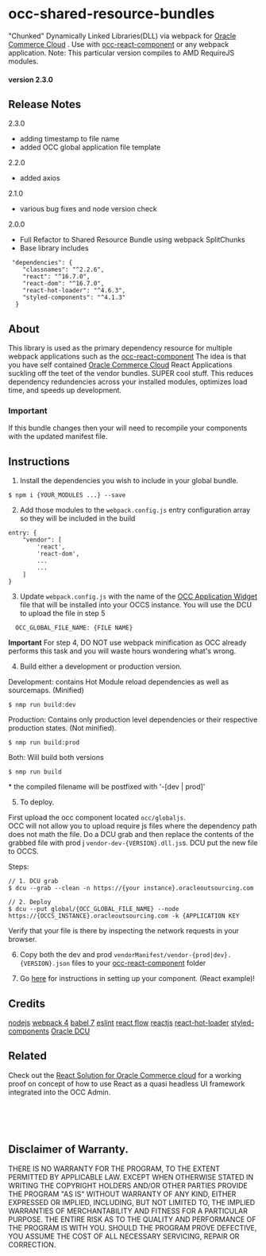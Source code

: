 # occ-shared-resource-bundles
"Chunked" Dynamically Linked Libraries(DLL) via webpack for [Oracle Commerce Cloud](https://cloud.oracle.com/en_US/commerce-cloud "Oracle Commerce Cloud") .
Use with [occ-react-component](https://github.com/leedium/occ-react-component) or any webpack application.
Note: This particular version compiles to AMD RequireJS modules.

#### version 2.3.0


## Release Notes
2.3.0    
  - adding timestamp to file name
  - added OCC global application file template 

2.2.0
  - added axios  
  
2.1.0
  - various bug fixes and node version check   

2.0.0
  - Full Refactor to Shared Resource Bundle using webpack SplitChunks
  - Base library includes
  ```
   "dependencies": {
      "classnames": "^2.2.6",
      "react": "^16.7.0",
      "react-dom": "^16.7.0",
      "react-hot-loader": "^4.6.3",
      "styled-components": "^4.1.3"
    }
  ```

## About
This library is used as the primary dependency resource for multiple webpack applications such as the
[occ-react-component](https://github.com/leedium/occ-react-component "Standalone react components for Oracle Commerce Cloud") The idea is that you have self contained [Oracle Commerce Cloud](https://cloud.oracle.com/en_US/commerce-cloud "Oracle Commerce Cloud") React Applications suckling off the teet of the vendor bundles. SUPER cool stuff.  This reduces dependency redundencies across your installed modules, optimizes load time, and speeds up development.

### Important  
If this bundle changes then your will need to recompile your components with the updated manifest file.  

## Instructions

1. Install the dependencies you wish to include in your global bundle.
```
$ npm i {YOUR_MODULES ...} --save
```

2. Add those modules to the `webpack.config.js` entry configuration array so they will be included in the build
```
entry: {
    "vendor": [
        'react',
        'react-dom',
        ...
        ...
    ]
}
```

3. Update `webpack.config.js` with the name of the [OCC Application Widget](https://docs.oracle.com/cd/E97801_02/Cloud.18D/WidgetDev/html/s0701includeapplicationleveljavascrip01.html) file that will be installed into your OCCS instance.
You will use the DCU to upload the file in step 5
```$xslt
  OCC_GLOBAL_FILE_NAME: {FILE NAME}
```

<b>Important</b> For step 4, DO NOT use webpack minification as OCC already performs this task and you will waste hours
wondering what's wrong.

4. Build either a development or production version.      

Development: contains Hot Module reload dependencies as well as sourcemaps. (Minified)   
```$xslt
$ nmp run build:dev
```

Production: Contains only production level dependencies or their respective production states. (Not minified).
```$xslt
$ nmp run build:prod
```

Both: Will build both versions
```$xslt
$ nmp run build
```
\*  the compiled filename will be postfixed with '-[dev | prod]'


5. To deploy.  

First upload the occ component located `occ/globaljs`.  
OCC will not allow you to upload require js files where the dependency path does not math the file.
Do a DCU grab and then replace the contents of the grabbed file with prod j `vendor-dev-{VERSION}.dll.js`s.
DCU put the new file to OCCS.

Steps:
```$xslt
// 1. DCU grab
$ dcu --grab --clean -n https://{your instance}.oracleoutsourcing.com

// 2. Deploy
$ dcu --put global/{OCC_GLOBAL_FILE_NAME} --node https://{OCCS_INSTANCE}.oracleoutsourcing.com -k {APPLICATION KEY
```
Verify that your file is there by inspecting the network requests in your browser.

6. Copy both the dev and prod `vendorManifest/vendor-{prod|dev}.{VERSION}.json` files to your [occ-react-component](https://github.com/leedium/occ-react-component "Standalone react components for Oracle Commerce Cloud") folder

7. Go [here](https://github.com/leedium/occ-react-component) for instructions in setting up your component.  (React example)!


## Credits
[nodejs](https://github.com/nodejs/node)
[webpack 4](https://webpack.js.org/)
[babel 7](https://github.com/babel/babel)
[eslint](https://eslint.org/ "Eslint")
[react flow](https://flow.org/en/docs/frameworks/react/ "React Flow")
[reactjs](https://github.com/facebook/react/)
[react-hot-loader](https://github.com/gaearon/react-hot-loader)
[styled-components](https://github.com/styled-components/styled-components)
[Oracle DCU](https://docs.oracle.com/cd/E97801_02/Cloud.18D/ExtendingCC/html/s4405usethedcutograbanduploadsourceco01.html)

## Related
Check out the [React Solution for Oracle Commerce cloud](https://github.com/leedium/occ-react-solution "Oracle Commerce Cloud React Solution") for a working proof on concept of how to use React as a quasi headless UI framework integrated into the OCC Admin.



<br/><br/><br/>
## Disclaimer of Warranty.

  THERE IS NO WARRANTY FOR THE PROGRAM, TO THE EXTENT PERMITTED BY
APPLICABLE LAW.  EXCEPT WHEN OTHERWISE STATED IN WRITING THE COPYRIGHT
HOLDERS AND/OR OTHER PARTIES PROVIDE THE PROGRAM "AS IS" WITHOUT WARRANTY
OF ANY KIND, EITHER EXPRESSED OR IMPLIED, INCLUDING, BUT NOT LIMITED TO,
THE IMPLIED WARRANTIES OF MERCHANTABILITY AND FITNESS FOR A PARTICULAR
PURPOSE.  THE ENTIRE RISK AS TO THE QUALITY AND PERFORMANCE OF THE PROGRAM
IS WITH YOU.  SHOULD THE PROGRAM PROVE DEFECTIVE, YOU ASSUME THE COST OF
ALL NECESSARY SERVICING, REPAIR OR CORRECTION.
